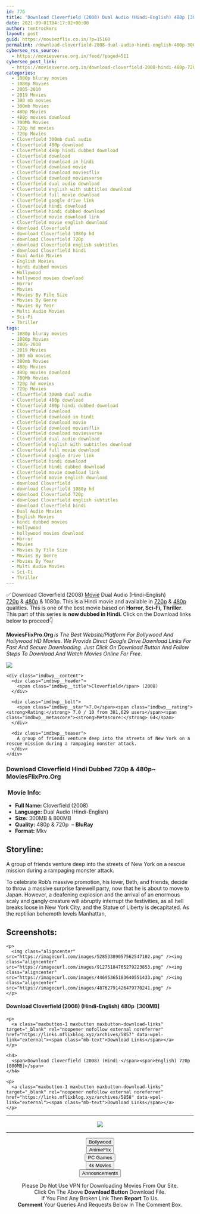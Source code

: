 ```yaml
---
id: 776
title: 'Download Cloverfield (2008) Dual Audio (Hindi-English) 480p [300MB] || 720p [800MB]'
date: 2021-09-01T04:17:02+00:00
author: tentrockers
layout: post
guid: https://moviezflix.co.in/?p=15160
permalink: /download-cloverfield-2008-dual-audio-hindi-english-480p-300mb-720p-800mb/
cyberseo_rss_source:
  - https://moviesverse.org.in/feed/?paged=511
cyberseo_post_link:
  - https://moviesverse.org.in/download-cloverfield-2008-hindi-480p-720p/
categories:
  - 1080p bluray movies
  - 1080p Movies
  - 2005-2010
  - 2019 Movies
  - 300 mb movies
  - 300mb Movies
  - 480p Movies
  - 480p movies download
  - 700Mb Movies
  - 720p hd movies
  - 720p Movies
  - Cloverfield 300mb dual audio
  - Cloverfield 480p download
  - Cloverfield 480p hindi dubbed download
  - Cloverfield download
  - Cloverfield download in hindi
  - Cloverfield download movie
  - Cloverfield download moviesflix
  - Cloverfield download moviesverse
  - Cloverfield dual audio download
  - Cloverfield english with subtitles download
  - Cloverfield full movie download
  - Cloverfield google drive link
  - Cloverfield hindi download
  - Cloverfield hindi dubbed download
  - Cloverfield movie download link
  - Cloverfield movie english download
  - download Cloverfield
  - download Cloverfield 1080p hd
  - download Cloverfield 720p
  - download Cloverfield english subtitles
  - download Cloverfield hindi
  - Dual Audio Movies
  - English Movies
  - hindi dubbed movies
  - Hollywood
  - hollywood movies download
  - Horror
  - Movies
  - Movies By File Size
  - Movies By Genre
  - Movies By Year
  - Multi Audio Movies
  - Sci-Fi
  - Thriller
tags:
  - 1080p bluray movies
  - 1080p Movies
  - 2005-2010
  - 2019 Movies
  - 300 mb movies
  - 300mb Movies
  - 480p Movies
  - 480p movies download
  - 700Mb Movies
  - 720p hd movies
  - 720p Movies
  - Cloverfield 300mb dual audio
  - Cloverfield 480p download
  - Cloverfield 480p hindi dubbed download
  - Cloverfield download
  - Cloverfield download in hindi
  - Cloverfield download movie
  - Cloverfield download moviesflix
  - Cloverfield download moviesverse
  - Cloverfield dual audio download
  - Cloverfield english with subtitles download
  - Cloverfield full movie download
  - Cloverfield google drive link
  - Cloverfield hindi download
  - Cloverfield hindi dubbed download
  - Cloverfield movie download link
  - Cloverfield movie english download
  - download Cloverfield
  - download Cloverfield 1080p hd
  - download Cloverfield 720p
  - download Cloverfield english subtitles
  - download Cloverfield hindi
  - Dual Audio Movies
  - English Movies
  - hindi dubbed movies
  - Hollywood
  - hollywood movies download
  - Horror
  - Movies
  - Movies By File Size
  - Movies By Genre
  - Movies By Year
  - Multi Audio Movies
  - Sci-Fi
  - Thriller
---
```

<div class="thecontent clearfix">
  <p>
    ✅ Download Cloverfield (2008) <a href="https://moviesverse.org.in/category/movies/" data-wpel-link="internal">Movie</a> Dual Audio (Hindi-English) <a href="https://moviesverse.org.in/720p-movies/" data-wpel-link="internal">720p</a>&nbsp;&&nbsp;<a href="https://moviesverse.org.in/480p-movies/" data-wpel-link="internal">480p</a> & 1080p. This is a Hindi movie and available in <a href="https://moviesverse.org.in/720p-movies/" data-wpel-link="internal">720p</a>&nbsp;&&nbsp;<a href="https://moviesverse.org.in/480p-movies/" data-wpel-link="internal">480p</a> qualities. This is one of the best movie based on <strong>Horror, Sci-Fi, Thriller</strong>. This part of this series is <strong>now dubbed in <span>Hindi.&nbsp;</span></strong><span>Click on the Download links below to proceed👇</span>
  </p>
  
  <p>
    <strong><span>MoviesFlixPro.Org&nbsp;</span></strong><em>is The Best Website/Platform For Bollywood And Hollywood HD Movies. We Provide Direct Google Drive Download Links For Fast And Secure Downloading. Just Click On Download Button And Follow Steps To&nbsp;Download And Watch Movies Online For Free.</em>
  </p>
  
  <div class="imdbwp imdbwp--movie dark">
    <div class="imdbwp__thumb">
      <a class="imdbwp__link" target="_blank" title="Cloverfield" href="https://www.imdb.com/title/tt1060277/" rel="nofollow external noopener noreferrer" data-wpel-link="external"><img class="imdbwp__img" src="https://m.media-amazon.com/images/M/MV5BZDNhNDJlNDktZDI4OC00OTE3LWI2M2UtOThkNTFkNjBjYzRmXkEyXkFqcGdeQXVyNTA4NzY1MzY@._V1_SX300.jpg" /></a>
    </div>
    
    <div class="imdbwp__content">
      <div class="imdbwp__header">
        <span class="imdbwp__title">Cloverfield</span> (2008)
      </div>
      
      <div class="imdbwp__belt">
        <span class="imdbwp__star">7.0</span><span class="imdbwp__rating"><strong>Rating:</strong> 7.0 / 10 from 381,629 users</span><span class="imdbwp__metascore"><strong>Metascore:</strong> 64</span>
      </div>
      
      <div class="imdbwp__teaser">
        A group of friends venture deep into the streets of New York on a rescue mission during a rampaging monster attack.
      </div>
    </div>
  </div>
  
  <h3>
    <span>Download Cloverfield Hindi Dubbed 720p & 480p~ MoviesFlixPro.Org</span>
  </h3>
  
  <h3>
    <span>&nbsp;Movie Info:&nbsp;</span>
  </h3>
  
  <ul>
    <li>
      <strong>Full Name: </strong>Cloverfield (2008)
    </li>
    <li>
      <strong>Language:</strong> Dual Audio (Hindi-English)
    </li>
    <li>
      <strong>Size:</strong> 300MB & 800MB
    </li>
    <li>
      <strong>Quality:</strong> 480p & 720p&nbsp; – <span><strong>BluRay</strong></span>
    </li>
    <li>
      <strong>Format:</strong>&nbsp;Mkv
    </li>
  </ul>
  
  <h2>
    <span>Storyline:</span>
  </h2>
  
  <p>
    A group of friends venture deep into the streets of New York on a rescue mission during a rampaging monster attack.
  </p>
  
  <div>
    To celebrate Rob’s massive promotion, his lover, Beth, and friends, decide to throw a massive surprise farewell party, now that he is about to move to Japan. However, a deafening explosion and the arrival of an enormous scaly and gangly creature will abruptly interrupt the festivities, as all hell breaks loose in New York City, and the Statue of Liberty is decapitated. As the reptilian behemoth levels Manhattan,
  </div>
  
  <div class="summary_text">
    <h2>
      <span>Screenshots:</span>
    </h2>
    
    <p>
      <img class="aligncenter" src="https://imagecurl.com/images/52853389057562547102.png" /><img class="aligncenter" src="https://imagecurl.com/images/91275184765279223853.png" /><img class="aligncenter" src="https://imagecurl.com/images/44695365183640551433.png" /><img class="aligncenter" src="https://imagecurl.com/images/48762791426479770241.png" />
    </p>
  </div>
  
  <div class="inline canwrap">
    <h4>
      <span>Download Cloverfield (2008) (Hindi-English) </span><span>480p&nbsp; [300MB]</span>
    </h4>
    
    <p>
      <a class="maxbutton-1 maxbutton maxbutton-download-links" target="_blank" rel="noopener nofollow external noreferrer" href="https://links.mflixblog.xyz/archives/5857" data-wpel-link="external"><span class="mb-text">Download Links</span></a>
    </p>
    
    <h4>
      <span>Download Cloverfield (2008) (Hindi-</span><span>English) 720p [800MB]</span>
    </h4>
    
    <p>
      <a class="maxbutton-1 maxbutton maxbutton-download-links" target="_blank" rel="noopener nofollow external noreferrer" href="https://links.mflixblog.xyz/archives/5858" data-wpel-link="external"><span class="mb-text">Download Links</span></a>
    </p>
  </div>
</div>

<center>
  </p> 
  
  <hr />
  
  <p>
    <a href="http://gdrivepro.xyz/join.php" data-wpel-link="external" target="_blank" rel="nofollow external noopener noreferrer"><img src="https://i.imgur.com/FhMdWdW.png" /></a>
  </p>
  
  <hr />
  
  <p>
    <a href="https://dogemovies.xyz" target="_blank" data-wpel-link="external" rel="nofollow external noopener noreferrer"><button class="button button5">Bollywood</button></a><br /> <a href="https://animeflix.in" target="_blank" data-wpel-link="external" rel="nofollow external noopener noreferrer"><button class="button button5">AnimeFlix</button></a><br /> <a href="https://gamesflix.net/" target="_blank" data-wpel-link="external" rel="nofollow external noopener noreferrer"><button class="button button5">PC Games</button></a><br /> <a href="https://uhdmovies.in" target="_blank" data-wpel-link="external" rel="nofollow external noopener noreferrer"><button class="button button5">4k Movies</button></a><br /> <a href="https://moviesverse.org.in/announcements/" target="_blank" data-wpel-link="internal" rel="noopener"><button class="button button5">Announcements</button></a>
  </p>
  
  <div class="alert alert-danger">
    Please Do Not Use VPN for Downloading Movies From Our Site.
  </div>
  
  <div class="alert alert-success">
    Click On The Above <strong>Download Button</strong> Download File.
  </div>
  
  <div class="alert alert-warning">
    If You Find Any Broken Link Then <strong>Report</strong> To Us.
  </div>
  
  <div class="alert alert-info">
    <strong>Comment</strong> Your Queries And Requests Below In The Comment Box.
  </div>
  
  <p>
    </center>
  </p>